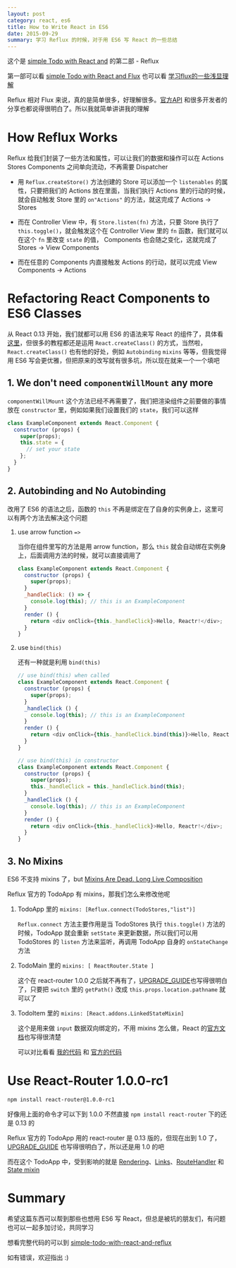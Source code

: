 ```yaml
---
layout: post
category: react, es6
title: How to Write React in ES6
date: 2015-09-29
summary: 学习 Reflux 的时候，对于用 ES6 写 React 的一些总结
---
```


这个是 [simple Todo with React and](https://github.com/jasonliao/simple-todo-with-react-and) 的第二部 - Reflux

第一部可以看 [simple Todo with React and Flux](https://github.com/jasonliao/simple-todo-with-react-and/tree/master/flux) 也可以看 [学习flux的一些浅显理解](http://react-china.org/t/flux/1797)

Reflux 相对 Flux 来说，真的是简单很多，好理解很多。[官方API](https://github.com/reflux/refluxjs) 和很多开发者的分享也都说得很明白了。所以我就简单讲讲我的理解

# How Reflux Works

Reflux 给我们封装了一些方法和属性，可以让我们的数据和操作可以在 Actions Stores Components 之间单向流动，不再需要 Dispatcher

- 用 `Reflux.createStore()` 方法创建的 Store 可以添加一个 `listenables` 的属性，只要把我们的 Actions 放在里面，当我们执行 Actions 里的行动的时候，就会自动触发 Store 里的 `on"Actions"` 的方法，就这完成了 Actions -> Stores


- 而在 Controller View 中，有 `Store.listen(fn)` 方法，只要 Store 执行了 `this.toggle()`，就会触发这个在 Controller View 里的 `fn` 函数，我们就可以在这个 `fn` 里改变 `state` 的值， Components 也会随之变化，这就完成了 Stores -> View Components


- 而在任意的 Components 内直接触发 Actions 的行动，就可以完成 View Components -> Actions

# Refactoring React Components to ES6 Classes

从 React 0.13 开始，我们就都可以用 ES6 的语法来写 React 的组件了，具体看[这里](https://facebook.github.io/react/docs/reusable-components.html)，但很多的教程都还是运用 `React.createClass()` 的方式，当然啦，`React.createClass()` 也有他的好处，例如 `Autobinding` `mixins` 等等，但我觉得用 ES6 写会更优雅，但把原来的改写就有很多坑，所以现在就来一个一个填吧

## 1. We don't need `componentWillMount` any more

`componentWillMount` 这个方法已经不再需要了，我们把渲染组件之前要做的事情放在 `constructor` 里，例如如果我们设置我们的 `state`，我们可以这样

```javascript
class ExampleComponent extends React.Component {
  constructor (props) {
    super(props);
    this.state = {
      // set your state
    };
  }
}
```

## 2. Autobinding and No Autobinding

改用了 ES6 的语法之后，函数的 `this` 不再是绑定在了自身的实例身上，这里可以有两个方法去解决这个问题

 1. use arrow function `=>`

    当你在组件里写的方法是用 arrow function，那么 `this` 就会自动绑在实例身上，后面调用方法的时候，就可以直接调用了

    ```javascript
    class ExampleComponent extends React.Component {
      constructor (props) {
        super(props);
      }
      _handleClick: () => {
        console.log(this); // this is an ExampleComponent
      }
      render () { 
        return <div onClick={this._handleClick}>Hello, Reactr!</div>;
      }
    }
    ```

 2. use `bind(this)`

    还有一种就是利用 `bind(this)` 

    ```javascript
    // use bind(this) when called
    class ExampleComponent extends React.Component {
      constructor (props) {
        super(props);
      }
      _handleClick () {
        console.log(this); // this is an ExampleComponent
      }
      render () { 
        return <div onClick={this._handleClick.bind(this)}>Hello, Reactr!</div>;
      }
    }

    // use bind(this) in constructor
    class ExampleComponent extends React.Component {
      constructor (props) {
        super(props);
        this._handleClick = this._handleClick.bind(this);
      }
      _handleClick () {
        console.log(this); // this is an ExampleComponent
      }
      render () { 
        return <div onClick={this._handleClick}>Hello, Reactr!</div>;
      }
    }
    ```

## 3. No Mixins

ES6 不支持 mixins 了，but [Mixins Are Dead. Long Live Composition](https://medium.com/@dan_abramov/mixins-are-dead-long-live-higher-order-components-94a0d2f9e750)

Reflux 官方的 TodoApp 有 mixins，那我们怎么来修改他呢

 1. TodoApp 里的 `mixins: [Reflux.connect(TodoStores,"list")]`

    `Reflux.connect` 方法主要作用是当 TodoStores 执行 `this.toggle()` 方法的时候，TodoApp 就会重新 `setState` 来更新数据，所以我们可以用 TodoStores 的 `listen` 方法来监听，再调用 TodoApp 自身的 `onStateChange` 方法

 2. TodoMain 里的 `mixins: [ ReactRouter.State ]`

    这个在 react-router 1.0.0 之后就不再有了，[UPGRADE_GUIDE](https://github.com/rackt/react-router/blob/master/UPGRADE_GUIDE.md)也写得很明白了，只要把 `switch` 里的 `getPath()` 改成 `this.props.location.pathname` 就可以了

 3. TodoItem 里的 `mixins: [React.addons.LinkedStateMixin]`

    这个是用来做 `input` 数据双向绑定的，不用 mixins 怎么做，React 的[官方文档](https://facebook.github.io/react/docs/two-way-binding-helpers.html)也写得很清楚

    可以对比看看 [我的代码](https://github.com/jasonliao/simple-todo-with-react-and/tree/master/reflux/javascripts) 和 [官方的代码](https://github.com/reflux/refluxjs-todo/tree/master/js)

# Use React-Router 1.0.0-rc1

```bash
npm install react-router@1.0.0-rc1
```

好像用上面的命令才可以下到 1.0.0 不然直接 `npm install react-router` 下的还是 0.13 的

Reflux 官方的 TodoApp 用的 react-router 是 0.13 版的，但现在出到 1.0 了，[UPGRADE_GUIDE](https://github.com/rackt/react-router/blob/master/UPGRADE_GUIDE.md) 也写得很明白了，所以还是用 1.0 的吧

而在这个 TodoApp 中，受到影响的就是 [Rendering](https://github.com/rackt/react-router/blob/master/UPGRADE_GUIDE.md#rendering)、[Links](https://github.com/rackt/react-router/blob/master/UPGRADE_GUIDE.md#links)、[RouteHandler](https://github.com/rackt/react-router/blob/master/UPGRADE_GUIDE.md#routehandler) 和 [State mixin](https://github.com/rackt/react-router/blob/master/UPGRADE_GUIDE.md#state-mixin)

# Summary

希望这篇东西可以帮到那些也想用 ES6 写 React，但总是被坑的朋友们，有问题也可以一起多加讨论，共同学习

想看完整代码的可以到 [simple-todo-with-react-and-reflux](https://github.com/jasonliao/simple-todo-with-react-and/tree/master/reflux) 

如有错误，欢迎指出 :)
